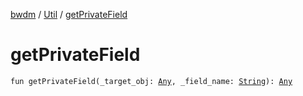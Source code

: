 [bwdm](../index.md) / [Util](index.md) / [getPrivateField](./get-private-field.md)

# getPrivateField

`fun getPrivateField(_target_obj: `[`Any`](https://kotlinlang.org/api/latest/jvm/stdlib/kotlin/-any/index.html)`, _field_name: `[`String`](https://kotlinlang.org/api/latest/jvm/stdlib/kotlin/-string/index.html)`): `[`Any`](https://kotlinlang.org/api/latest/jvm/stdlib/kotlin/-any/index.html)